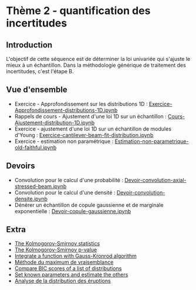 # Thème 2 - quantification des incertitudes
## Introduction
L'objectif de cette séquence est de déterminer la loi univariée qui s'ajuste le mieux à un échantillon. Dans la méthodologie générique de traitement des incertitudes, c'est l'étape B.

## Vue d'ensemble
- Exercice - Approfondissement sur les distributions 1D : [Exercice-Approfondissement-distributions-1D.ipynb](https://github.com/mbaudin47/otsupgalilee-eleve/blob/master/2-Quantification/Exercice-Approfondissement-distributions-1D.ipynb)
- Rappels de cours - Ajustement d'une loi 1D sur un échantillon : [Cours-Ajustement-distribution-1D.ipynb](https://github.com/mbaudin47/otsupgalilee-eleve/blob/master/2-Quantification/Cours-Ajustement-distribution-1D.ipynb)
- Exercice - ajustement d'une loi 1D sur un échantillon de modules d'Young : [Exercice-cantilever-beam-fit-distribution.ipynb](https://github.com/mbaudin47/otsupgalilee-eleve/blob/master/2-Quantification/Exercice-cantilever-beam-fit-distribution.ipynb)
- Exercice - estimation non paramétrique : [Estimation-non-parametrique-old-faithful.ipynb](https://github.com/mbaudin47/otsupgalilee-eleve/blob/master/2-Quantification/Estimation-non-parametrique-old-faithful.ipynb)

## Devoirs
- Convolution pour le calcul d'une probabilité : [Devoir-convolution-axial-stressed-beam.ipynb](https://github.com/mbaudin47/otsupgalilee-eleve/blob/master/2-Quantification/Devoir-convolution-axial-stressed-beam.ipynb)
- Convolution pour le calcul d'une densité : [Devoir-convolution-densite.ipynb](https://github.com/mbaudin47/otsupgalilee-eleve/blob/master/2-Quantification/Devoir-convolution-densite.ipynb)
- Dénérer un échantillon de copule gaussienne et de marginale exponentielle : [Devoir-copule-gaussienne.ipynb](https://github.com/mbaudin47/otsupgalilee-eleve/blob/master/2-Quantification/Devoir-copule-gaussienne.ipynb)

## Extra
- [The Kolmogorov-Smirnov statistics](https://github.com/mbaudin47/otsupgalilee-eleve/blob/master/2-Quantification/Extra/plot-kolmogorov-statistics.ipynb)
- [The Kolmogorov-Smirnov p-value](https://github.com/mbaudin47/otsupgalilee-eleve/blob/master/2-Quantification/Extra/plot-kolmogorov-pvalue.ipynb)
- [Integrate a function with Gauss-Kronrod algorithm](https://github.com/mbaudin47/otsupgalilee-eleve/blob/master/2-Quantification/Extra/integrate-function-GaussKronrod.ipynb)
- [Méthode du maximum de vraisemblance](https://github.com/mbaudin47/otsupgalilee-eleve/blob/master/2-Quantification/Extra/Maximum-de-vraisemblance.ipynb)
- [Compare BIC scores of a list of distributions](https://github.com/mbaudin47/otsupgalilee-eleve/blob/master/2-Quantification/Extra/Rank-distribution-with-BIC.ipynb)
- [Set known parameters and estimate the others](https://github.com/mbaudin47/otsupgalilee-eleve/blob/master/2-Quantification/Extra/Set-known-parameter-and-estimate-the-others.ipynb)
- [Analyse de la distribution des éruptions](https://github.com/mbaudin47/otsupgalilee-eleve/blob/master/2-Quantification/Extra/analyse-eruption-sensibilite-h.ipynb)
